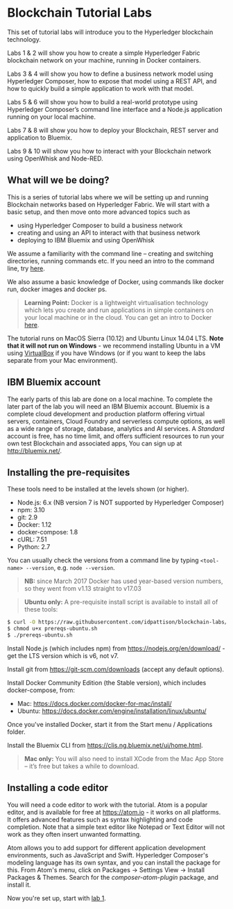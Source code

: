 # Blockchain Tutorial Labs

This set of tutorial labs will introduce you to the Hyperledger blockchain technology.

Labs 1 & 2 will show you how to create a simple Hyperledger Fabric blockchain network on your machine, running in Docker containers.

Labs 3 & 4 will show you how to define a business network model using Hyperledger Composer, how to expose that model using a REST API, and how to quickly build a simple application to work with that model.

Labs 5 & 6 will show you how to build a real-world prototype using Hyperledger Composer’s command line interface and a Node.js application running on your local machine.

Labs 7 & 8 will show you how to deploy your Blockchain, REST server and application to Bluemix.

Labs 9 & 10 will show you how to interact with your Blockchain network using OpenWhisk and Node-RED.

## What will we be doing?
This is a series of tutorial labs where we will be setting up and running Blockchain networks based on Hyperledger Fabric.  We will start with a basic setup, and then move onto more advanced topics such as
-	using Hyperledger Composer to build a business network
-	creating and using an API to interact with that business network
-	deploying to IBM Bluemix and using OpenWhisk

We assume a familiarity with the command line – creating and switching directories, running commands etc.  If you need an intro to the command line, try [here](https://lifehacker.com/5633909/who-needs-a-mouse-learn-to-use-the-command-line-for-almost-anything).

We also assume a basic knowledge of Docker, using commands like docker run, docker images and docker ps.

> **Learning Point:** Docker is a lightweight virtualisation technology which lets you create and run applications in simple containers on your local machine or in the cloud. You can get an intro to Docker [here](https://docs.docker.com/engine/docker-overview/).

The tutorial runs on MacOS Sierra (10.12) and Ubuntu Linux 14.04 LTS.  **Note that it will not run on Windows** - we recommend installing Ubuntu in a VM using [VirtualBox](https://www.virtualbox.org) if you have Windows (or if you want to keep the labs separate from your Mac environment).

## IBM Bluemix account
The early parts of this lab are done on a local machine. To complete the later part of the lab you will need an IBM Bluemix account. Bluemix is a complete cloud development and production platform offering virtual servers, containers, Cloud Foundry and serverless compute options, as well as a wide range of storage, database, analytics and AI services.  A _Standard_ account is free, has no time limit, and offers sufficient resources to run your own test Blockchain and associated apps, You can sign up at http://bluemix.net/. 

## Installing the pre-requisites
These tools need to be installed at the levels shown (or higher).  
-	Node.js: 6.x (NB version 7 is NOT supported by Hyperledger Composer)
-	npm: 3.10
-	git: 2.9
-	Docker: 1.12
-	docker-compose: 1.8
-	cURL: 7.51
- Python: 2.7

You can usually check the versions from a command line by typing
`<tool-name> --version`, e.g. `node --version`.

> **NB:** since March 2017 Docker has used year-based version numbers, so they went from v1.13 straight to v17.03

> **Ubuntu only:** A pre-requisite install script is available to install all of these tools:
```bash
$ curl -O https://raw.githubusercontent.com/idpattison/blockchain-labs/master/prereqs-ubuntu.sh
$ chmod u+x prereqs-ubuntu.sh
$ ./prereqs-ubuntu.sh
```

Install Node.js (which includes npm) from https://nodejs.org/en/download/ - get the LTS version which is v6, not v7.

Install git from https://git-scm.com/downloads (accept any default options).

Install Docker Community Edition (the Stable version), which includes docker-compose, from:
-	Mac: https://docs.docker.com/docker-for-mac/install/
-	Ubuntu: https://docs.docker.com/engine/installation/linux/ubuntu/

Once you've installed Docker, start it from the Start menu / Applications folder.

Install the Bluemix CLI from https://clis.ng.bluemix.net/ui/home.html.

> **Mac only:** You will also need to install XCode from the Mac App Store – it’s free but takes a while to download.

## Installing a code editor
You will need a code editor to work with the tutorial.  Atom is a popular editor, and is available for free at https://atom.io - it works on all platforms.  It offers advanced features such as syntax highlighting and code completion.  Note that a simple text editor like Notepad or Text Editor will not work as they often insert unwanted formatting.

Atom allows you to add support for different application development environments, such as JavaScript and Swift.  Hyperledger Composer's modeling language has its own syntax, and you can install the package for this. From Atom's menu, click on Packages -> Settings View -> Install Packages & Themes.  Search for the _composer-atom-plugin_ package, and install it.

Now you're set up, start with [lab 1](./lab1-v1.md).
